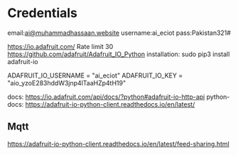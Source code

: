 # Credentials
 email:ai@muhammadhassaan.website
 username:ai_eciot
 pass:Pakistan321#

 https://io.adafruit.com/
 Rate limit 30
 https://github.com/adafruit/Adafruit_IO_Python
 installation: sudo pip3 install adafruit-io

 ADAFRUIT_IO_USERNAME = "ai_eciot"
 ADAFRUIT_IO_KEY = "aio_yzoE283hddW3jnp4lTaaHZp4tH19"

 docs: https://io.adafruit.com/api/docs/?python#adafruit-io-http-api
 python-docs: https://adafruit-io-python-client.readthedocs.io/en/latest/

## Mqtt
 https://adafruit-io-python-client.readthedocs.io/en/latest/feed-sharing.html


